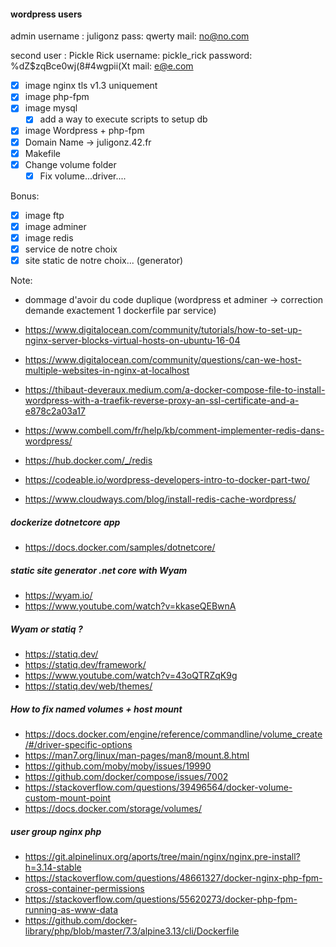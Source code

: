 #### wordpress users

admin username : juligonz
pass: qwerty
mail: no@no.com

second user : Pickle Rick
username: pickle_rick
password: %dZ$zqBce0wj(8#4wgpii(Xt
mail: e@e.com

- [x] image nginx tls v1.3 uniquement
- [x] image php-fpm
- [x] image mysql
	- [x] add a way to execute scripts to setup db
- [x] image Wordpress + php-fpm
- [x] Domain Name -> juligonz.42.fr
- [x] Makefile
- [x] Change volume folder
	- [x] Fix volume...driver....

Bonus:
- [x] image ftp
- [x] image adminer
- [x] image redis
- [x] service de notre choix
- [x] site static de notre choix... (generator)

Note:
 - dommage d'avoir du code duplique (wordpress et adminer -> correction demande exactement 1 dockerfile par service)

- https://www.digitalocean.com/community/tutorials/how-to-set-up-nginx-server-blocks-virtual-hosts-on-ubuntu-16-04
- https://www.digitalocean.com/community/questions/can-we-host-multiple-websites-in-nginx-at-localhost


- https://thibaut-deveraux.medium.com/a-docker-compose-file-to-install-wordpress-with-a-traefik-reverse-proxy-an-ssl-certificate-and-a-e878c2a03a17
- https://www.combell.com/fr/help/kb/comment-implementer-redis-dans-wordpress/

- https://hub.docker.com/_/redis
- https://codeable.io/wordpress-developers-intro-to-docker-part-two/

- https://www.cloudways.com/blog/install-redis-cache-wordpress/

##### dockerize dotnetcore app
- https://docs.docker.com/samples/dotnetcore/
##### static site generator .net core with Wyam
- https://wyam.io/
- https://www.youtube.com/watch?v=kkaseQEBwnA

##### Wyam or statiq ?
- https://statiq.dev/
- https://statiq.dev/framework/
- https://www.youtube.com/watch?v=43oQTRZqK9g
- https://statiq.dev/web/themes/

##### How to fix named volumes + host mount 
- https://docs.docker.com/engine/reference/commandline/volume_create/#/driver-specific-options
- https://man7.org/linux/man-pages/man8/mount.8.html
- https://github.com/moby/moby/issues/19990
- https://github.com/docker/compose/issues/7002
- https://stackoverflow.com/questions/39496564/docker-volume-custom-mount-point
- https://docs.docker.com/storage/volumes/

##### user group nginx php
- https://git.alpinelinux.org/aports/tree/main/nginx/nginx.pre-install?h=3.14-stable
- https://stackoverflow.com/questions/48661327/docker-nginx-php-fpm-cross-container-permissions
- https://stackoverflow.com/questions/55620273/docker-php-fpm-running-as-www-data
- https://github.com/docker-library/php/blob/master/7.3/alpine3.13/cli/Dockerfile